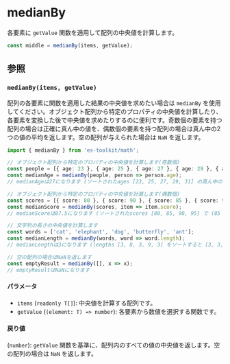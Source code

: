 # medianBy

各要素に `getValue` 関数を適用して配列の中央値を計算します。

```typescript
const middle = medianBy(items, getValue);
```

## 参照

### `medianBy(items, getValue)`

配列の各要素に関数を適用した結果の中央値を求めたい場合は `medianBy` を使用してください。オブジェクト配列から特定のプロパティの中央値を計算したり、各要素を変換した後で中央値を求めたりするのに便利です。奇数個の要素を持つ配列の場合は正確に真ん中の値を、偶数個の要素を持つ配列の場合は真ん中の2つの値の平均を返します。空の配列が与えられた場合は `NaN` を返します。

```typescript
import { medianBy } from 'es-toolkit/math';

// オブジェクト配列から特定のプロパティの中央値を計算します(奇数個)
const people = [{ age: 23 }, { age: 25 }, { age: 27 }, { age: 29 }, { age: 31 }];
const medianAge = medianBy(people, person => person.age);
// medianAgeは27になります (ソートされたages [23, 25, 27, 29, 31] の真ん中の値)

// オブジェクト配列から特定のプロパティの中央値を計算します(偶数個)
const scores = [{ score: 80 }, { score: 90 }, { score: 85 }, { score: 95 }];
const medianScore = medianBy(scores, item => item.score);
// medianScoreは87.5になります (ソートされたscores [80, 85, 90, 95] で (85 + 90) / 2)

// 文字列の長さの中央値を計算します
const words = ['cat', 'elephant', 'dog', 'butterfly', 'ant'];
const medianLength = medianBy(words, word => word.length);
// medianLengthは3になります (lengths [3, 8, 3, 9, 3] をソートすると [3, 3, 3, 8, 9] で真ん中の値)

// 空の配列の場合はNaNを返します
const emptyResult = medianBy([], x => x);
// emptyResultはNaNになります
```

#### パラメータ

- `items` (`readonly T[]`): 中央値を計算する配列です。
- `getValue` (`(element: T) => number`): 各要素から数値を選択する関数です。

#### 戻り値

(`number`): `getValue` 関数を基準に、配列内のすべての値の中央値を返します。空の配列の場合は `NaN` を返します。
